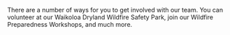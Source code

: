 There are a number of ways for you to get involved with our team. You can volunteer at our Waikoloa Dryland Wildfire Safety Park, join our Wildfire Preparedness Workshops, and much more.

